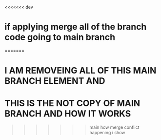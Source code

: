 <<<<<<< dev
# if applying merge all of the branch code going to main branch
=======
# I AM REMOVEING ALL OF THIS MAIN BRANCH ELEMENT AND 
# THIS IS THE NOT COPY OF MAIN BRANCH AND HOW IT WORKS
>>>>>>> main
>>>>>>> how merge conflict happening i show
